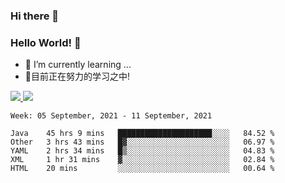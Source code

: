 ### Hi there 👋
### Hello World! 🙌

- 🌱 I’m currently learning ...
- 📖目前正在努力的学习之中!

<a href="https://github.com/anuraghazra/github-readme-stats">
  <img src="https://github-readme-stats.vercel.app/api?username=keyboardWithDream&show_icons=true&repo=github-readme-stats" />
</a>
<a href="https://github.com/anuraghazra/convoychat">
  <img src="https://github-readme-stats.vercel.app/api/top-langs/?username=keyboardWithDream&layout=compact&repo=convoychat" />
</a>



<!--START_SECTION:waka-->
```text
Week: 05 September, 2021 - 11 September, 2021

Java    45 hrs 9 mins   █████████████████████░░░░   84.52 % 
Other   3 hrs 43 mins   █▓░░░░░░░░░░░░░░░░░░░░░░░   06.97 % 
YAML    2 hrs 34 mins   █▒░░░░░░░░░░░░░░░░░░░░░░░   04.83 % 
XML     1 hr 31 mins    ▓░░░░░░░░░░░░░░░░░░░░░░░░   02.84 % 
HTML    20 mins         ░░░░░░░░░░░░░░░░░░░░░░░░░   00.64 % 
```
<!--END_SECTION:waka-->
